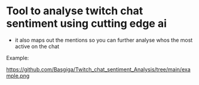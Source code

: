 # Tool to analyse twitch chat sentiment using cutting edge ai
- it also maps out the mentions so you can further analyse whos the most active on the chat

Example:

https://github.com/Basgiga/Twitch_chat_sentiment_Analysis/tree/main/example.png
